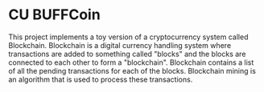 # CU BUFFCoin

This project implements a toy version of a cryptocurrency system called Blockchain. Blockchain is a digital currency handling system where transactions are added to something called "blocks" and the blocks are connected to each other to form a "blockchain". Blockchain contains a list of all the pending transactions for each of the blocks. Blockchain mining is an algorithm that is used to process these transactions.
